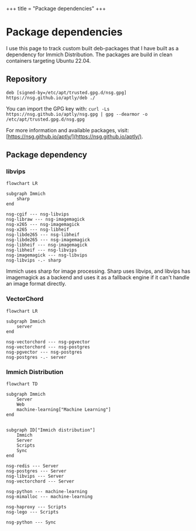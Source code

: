 +++
title = "Package dependencies"
+++

# Package dependencies

I use this page to track custom built deb-packages that I have built as a dependency for Immich Distribution. The packages are build in clean containers targeting Ubuntu 22.04.

## Repository

```
deb [signed-by=/etc/apt/trusted.gpg.d/nsg.gpg] https://nsg.github.io/aptly/deb ./
```

You can import the GPG key with: `curl -Ls https://nsg.github.io/aptly/nsg.gpg | gpg --dearmor -o /etc/apt/trusted.gpg.d/nsg.gpg`

For more information and available packages, visit: [https://nsg.github.io/aptly/](https://nsg.github.io/aptly/).

## Package dependency

### libvips

```mermaid
flowchart LR

subgraph Immich
    sharp
end

nsg-cgif --- nsg-libvips
nsg-libraw --- nsg-imagemagick
nsg-x265 --- nsg-imagemagick
nsg-x265 --- nsg-libheif
nsg-libde265 --- nsg-libheif
nsg-libde265 --- nsg-imagemagick
nsg-libheif --- nsg-imagemagick
nsg-libheif --- nsg-libvips
nsg-imagemagick --- nsg-libvips
nsg-libvips -.- sharp
```

Immich uses sharp for image processing. Sharp uses libvips, and libvips has imagemagick as a backend and uses it as a fallback engine if it can't handle an image format directly.

### VectorChord

```mermaid
flowchart LR

subgraph Immich
    server
end

nsg-vectorchord --- nsg-pgvector
nsg-vectorchord --- nsg-postgres
nsg-pgvector --- nsg-postgres
nsg-postgres -.- server
```

### Immich Distribution

```mermaid
flowchart TD

subgraph Immich
    Server
    Web
    machine-learning["Machine Learning"]
end


subgraph ID["Immich distribution"]
    Immich
    Server
    Scripts
    Sync
end

nsg-redis --- Server
nsg-postgres --- Server
nsg-libvips --- Server
nsg-vectorchord --- Server

nsg-python --- machine-learning
nsg-mimalloc --- machine-learning

nsg-haproxy --- Scripts
nsg-lego --- Scripts

nsg-python --- Sync
```
